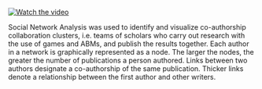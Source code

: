 [![Watch the video](https://img.youtube.com/vi/J8VVgCaNOk4/maxresdefault.jpg)](https://youtu.be/J8VVgCaNOk4)

Social Network Analysis was used to identify and visualize co-authorship collaboration clusters, i.e. teams of scholars who carry out research with the use of games and ABMs, and publish the results together. Each author in a network is graphically represented as a node. The larger the nodes, the greater the number of publications a person authored. Links between two authors designate a co-authorship of the same publication. Thicker links denote a relationship between the first author and other writers. 
